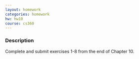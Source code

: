 ```yaml
---
layout: homework
categories: homework
hw: hw10
course: cs360
---
```


### Description

Complete and submit exercises 1-8 from the end of Chapter 10.

